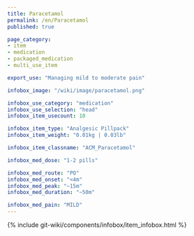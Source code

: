 ```yaml
---
title: Paracetamol
permalink: /en/Paracetamol
published: true

page_category:
- item
- medication
- packaged_medication
- multi_use_item

export_use: "Managing mild to moderate pain"

infobox_image: "/wiki/image/paracetamol.png"

infobox_use_category: "medication"
infobox_use_selection: "head"
infobox_item_usecount: 10

infobox_item_type: "Analgesic Pillpack"
infobox_item_weight: "0.01kg | 0.03lb"

infobox_item_classname: "ACM_Paracetamol"

infobox_med_dose: "1-2 pills"

infobox_med_route: "PO"
infobox_med_onset: "<4m"
infobox_med_peak: "~15m"
infobox_med_duration: "~50m"

infobox_med_pain: "MILD"
---
```


{% include git-wiki/components/infobox/item_infobox.html %}